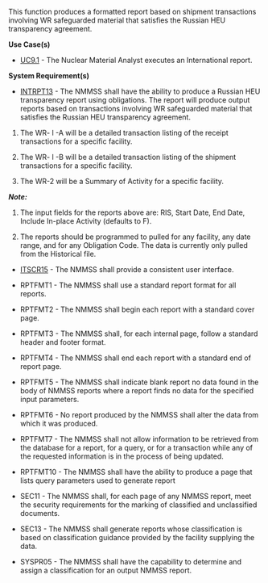 This function produces a formatted report based on shipment transactions involving WR safeguarded material that satisfies the Russian HEU transparency agreement.

**Use Case(s)**

-  <a href="https://dev.azure.com/Link-Technologies/NMMSS%20Requirements/_workitems/edit/190/" target="_blank">UC9.1</a> - The Nuclear Material Analyst executes an International report.

**System Requirement(s)**

-  <a href="https://dev.azure.com/Link-Technologies/NMMSS%20Requirements/_workitems/edit/284/" target="_blank">INTRPT13</a> - The NMMSS shall have the ability to produce a Russian HEU transparency report using obligations. The report will produce output reports based on transactions involving WR safeguarded material that satisfies the Russian HEU transparency agreement.

1. The WR- l -A will be a detailed transaction listing of the receipt transactions for a specific facility.

1. The WR- l -B will be a detailed transaction listing of the shipment transactions for a specific facility.

1. The WR-2 will be a Summary of Activity for a specific facility.

**_Note:_**

1. The input fields for the reports above are: RIS, Start Date, End Date, Include In-place Activity (defaults to F).

1. The reports should be programmed to pulled for any facility, any date range, and for any Obligation Code. The data is currently only pulled from the Historical file.

- <a href="https://dev.azure.com/Link-Technologies/NMMSS%20Requirements/_workitems/edit/192/" target="_blank">ITSCR15</a> - The NMMSS shall provide a consistent user interface.

- RPTFMT1 - The NMMSS shall use a standard report format for all reports.

- RPTFMT2 - The NMMSS shall begin each report with a standard cover page.

- RPTFMT3 - The NMMSS shall, for each internal page, follow a standard header and footer format.

- RPTFMT4 - The NMMSS shall end each report with a standard end of report page.

- RPTFMT5 - The NMMSS shall indicate blank report no data found in the body of NMMSS reports where a report finds no data for the specified input parameters.

- RPTFMT6 - No report produced by the NMMSS shall alter the data from which it was produced.

- RPTFMT7 - The NMMSS shall not allow information to be retrieved from the database for a report, for a query, or for a transaction while any of the requested information is in the process of being updated.

- RPTFMT10 - The NMMSS shall have the ability to produce a page that lists query parameters used to generate report

- SEC11 - The NMMSS shall, for each page of any NMMSS report, meet the security requirements for the marking of classified and unclassified documents.

- SEC13 - The NMMSS shall generate reports whose classification is based on classification guidance provided by the facility supplying the data.

- SYSPR05 - The NMMSS shall have the capability to determine and assign a classification for an output NMMSS report.